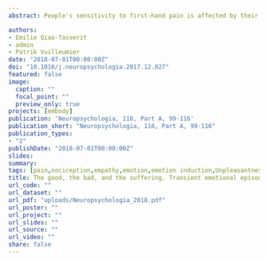 ```yaml
---
abstract: People's sensitivity to first-hand pain is affected by their ongoing emotions, with positive states (joy, amusement) exerting analgesic-like effects, and negative states (sadness, fear) often enhancing the subjective experience. It is however less clear how empathetic responses to others’ pain are affected by one's own emotional state. Following embodied accounts that posit a shared representational code between self and others’ states, it is plausible that pain empathy might be influenced by emotions in the same way as first-hand pain. Alternatively, other theories in psychology suggest that social resources (including empathetic reactions) might be enhanced by positive states, but inhibited by negative states, as only in the former case, one's mindset is sufficiently broad to take into consideration others’ needs. To disambiguate between these opposing predictions, we conducted two experiments in which volunteers observed positive, neutral, or negative video clips, and subsequently either received painful thermal stimuli on their own body (first-hand pain), or observed images of wounded hands (others’ pain). We measured subjective pain ratings as well as physiological responses and brain activity using fMRI. We found that, contrary to the case of first-hand pain, others’ pain produced weaker galvanic responses and lower neural activity in anterior insula and middle cingulate cortex following negative (relative to neutral and positive) videos. Such inhibition was partially counteracted by personal empathy traits, as individuals with higher scores retained greater sensitivity to others’ pain after negative emotion induction, in both behavioral and neural responses in medial prefrontal cortex. Furthermore, multivoxel pattern analysis confirmed similar neural representation for first-hand and others’ pain in anterior insula, with representation similarity increasing the more the video preceding the observation of others’ suffering was positive. These findings speak against the idea that emotion induction affects first-hand and others’ pain in an isomorphic way, but rather supports the idea that contrary to negative emotions, positive emotions favors a broader access to social resources.

authors:
- Emilie Qiao-Tasserit
- admin
- Patrik Vuilleumier
date: "2018-07-01T00:00:00Z"
doi: "10.1016/j.neuropsychologia.2017.12.027"
featured: false
image: 
  caption: ""
  focal_point: ""
  preview_only: true
projects: [embody]
publication: 'Neuropsychologia, 116, Part A, 99-116'
publication_short: "Neuropsychologia, 116, Part A, 99-116"
publication_types:
- "2"
publishDate: "2018-07-01T00:00:00Z"
slides: 
summary:
tags: [pain,nociception,empathy,emotion,emotion induction,Unpleasantness,Fear,Joy,Social cognition,Perspective taking,Insula,Cingulate Cortex,Prefrontal cortex,fMRI,neuroimaging,MVPA,Representation Similarity,sequential-task paradigm]
title: The good, the bad, and the suffering. Transient emotional episodes modulate the neural circuits of pain and empathy
url_code: ""
url_dataset: ""
url_pdf: "uploads/Neuropsychologia_2018.pdf"
url_poster: ""
url_project: ""
url_slides: ""
url_source: ""
url_video: ""
share: false
---
```

